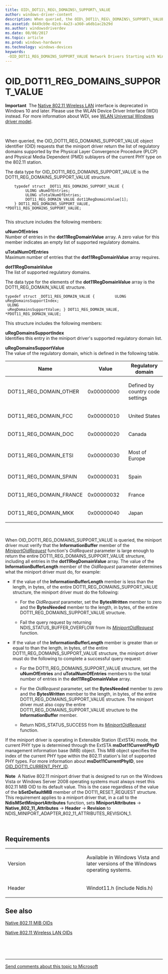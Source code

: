 ```yaml
---
title: OID\_DOT11\_REG\_DOMAINS\_SUPPORT\_VALUE
author: windows-driver-content
description: When queried, the OID\_DOT11\_REG\_DOMAINS\_SUPPORT\_VALUE object identifier (OID) requests that the miniport driver return the list of regulatory domains supported by the Physical Layer Convergence Procedure (PLCP) and Physical Media Dependent (PMD) sublayers of the current PHY type on the 802.11 station.
ms.assetid: 0449cb9e-02cb-4a23-a360-a6db1ac2b29d
ms.author: windowsdriverdev
ms.date: 08/08/2017
ms.topic: article
ms.prod: windows-hardware
ms.technology: windows-devices
keywords: 
 -OID_DOT11_REG_DOMAINS_SUPPORT_VALUE Network Drivers Starting with Windows Vista
---
```


# OID\_DOT11\_REG\_DOMAINS\_SUPPORT\_VALUE


**Important**  The [Native 802.11 Wireless LAN](https://msdn.microsoft.com/library/windows/hardware/ff560690) interface is deprecated in Windows 10 and later. Please use the WLAN Device Driver Interface (WDI) instead. For more information about WDI, see [WLAN Universal Windows driver model](https://msdn.microsoft.com/library/windows/hardware/dn897672).

 

When queried, the OID\_DOT11\_REG\_DOMAINS\_SUPPORT\_VALUE object identifier (OID) requests that the miniport driver return the list of regulatory domains supported by the Physical Layer Convergence Procedure (PLCP) and Physical Media Dependent (PMD) sublayers of the current PHY type on the 802.11 station.

The data type for OID\_DOT11\_REG\_DOMAINS\_SUPPORT\_VALUE is the DOT11\_REG\_DOMAINS\_SUPPORT\_VALUE structure.

```ManagedCPlusPlus
    typedef struct _DOT11_REG_DOMAINS_SUPPORT_VALUE {
         ULONG uNumOfEntries;
         ULONG uTotalNumOfEntries;
         DOT11_REG_DOMAIN_VALUE dot11RegDomainValue[1];
    } DOT11_REG_DOMAINS_SUPPORT_VALUE,   *PDOT11_REG_DOMAINS_SUPPORT_VALUE;
  
```

This structure includes the following members:

<a href="" id="unumofentries"></a>**uNumOfEntries**  
Number of entries in the **dot11RegDomainValue** array. A zero value for this member indicates an empty list of supported regulatory domains.

<a href="" id="utotalnumofentries"></a>**uTotalNumOfEntries**  
Maximum number of entries that the **dot11RegDomainValue** array requires.

<a href="" id="dot11regdomainvalue"></a>**dot11RegDomainValue**  
The list of supported regulatory domains.

The data type for the elements of the **dot11RegDomainValue** array is the DOT11\_REG\_DOMAIN\_VALUE structure.

``` syntax
typedef struct _DOT11_REG_DOMAIN_VALUE {         ULONG uRegDomainsSupportIndex;
 ULONG
 uRegDomainsSupportValue; } DOT11_REG_DOMAIN_VALUE, *PDOT11_REG_DOMAIN_VALUE;
```

This structure includes the following members:

<a href="" id="uregdomainssupportindex"></a>**uRegDomainsSupportIndex**  
Identifies this entry in the miniport driver's supported regulatory domain list.

<a href="" id="uregdomainssupportvalue"></a>**uRegDomainsSupportValue**  
The value of the regulatory domain, which is defined in the following table.

<table>
<colgroup>
<col width="33%" />
<col width="33%" />
<col width="33%" />
</colgroup>
<thead>
<tr class="header">
<th>Name</th>
<th>Value</th>
<th>Regulatory domain</th>
</tr>
</thead>
<tbody>
<tr class="odd">
<td><p>DOT11_REG_DOMAIN_OTHER</p></td>
<td><p>0x00000000</p></td>
<td><p>Defined by country code settings</p></td>
</tr>
<tr class="even">
<td><p>DOT11_REG_DOMAIN_FCC</p></td>
<td><p>0x00000010</p></td>
<td><p>United States</p></td>
</tr>
<tr class="odd">
<td><p>DOT11_REG_DOMAIN_DOC</p></td>
<td><p>0x00000020</p></td>
<td><p>Canada</p></td>
</tr>
<tr class="even">
<td><p>DOT11_REG_DOMAIN_ETSI</p></td>
<td><p>0x00000030</p></td>
<td><p>Most of Europe</p></td>
</tr>
<tr class="odd">
<td><p>DOT11_REG_DOMAIN_SPAIN</p></td>
<td><p>0x00000031</p></td>
<td><p>Spain</p></td>
</tr>
<tr class="even">
<td><p>DOT11_REG_DOMAIN_FRANCE</p></td>
<td><p>0x00000032</p></td>
<td><p>France</p></td>
</tr>
<tr class="odd">
<td><p>DOT11_REG_DOMAIN_MKK</p></td>
<td><p>0x00000040</p></td>
<td><p>Japan</p></td>
</tr>
</tbody>
</table>

 

When OID\_DOT11\_REG\_DOMAINS\_SUPPORT\_VALUE is queried, the miniport driver must verify that the **InformationBuffer** member of the [*MiniportOidRequest*](https://msdn.microsoft.com/library/windows/hardware/ff559416) function's *OidRequest* parameter is large enough to return the entire DOT11\_REG\_DOMAINS\_SUPPORT\_VALUE structure, including all entries in the **dot11RegDomainValue** array. The value of the **InformationBufferLength** member of the *OidRequest* parameter determines what the miniport driver must do, for example:

-   If the value of the **InformationBufferLength** member is less than the length, in bytes, of the entire DOT11\_REG\_DOMAINS\_SUPPORT\_VALUE structure, the miniport driver must do the following:

    -   For the *OidRequest* parameter, set the **BytesWritten** member to zero and the **BytesNeeded** member to the length, in bytes, of the entire DOT11\_REG\_DOMAINS\_SUPPORT\_VALUE structure.

    -   Fail the query request by returning NDIS\_STATUS\_BUFFER\_OVERFLOW from its [*MiniportOidRequest*](https://msdn.microsoft.com/library/windows/hardware/ff559416) function.

-   If the value of the **InformationBufferLength** member is greater than or equal to than the length, in bytes, of the entire DOT11\_REG\_DOMAINS\_SUPPORT\_VALUE structure, the miniport driver must do the following to complete a successful query request:

    -   For the DOT11\_REG\_DOMAINS\_SUPPORT\_VALUE structure, set the **uNumOfEntries** and **uTotalNumOfEntries** members to the total number of entries in the **dot11RegDomainValue** array.

    -   For the *OidRequest* parameter, set the **BytesNeeded** member to zero and the **BytesWritten** member to the length, in bytes, of the entire DOT11\_REG\_DOMAINS\_SUPPORT\_VALUE structure. The miniport driver must also copy the entire DOT11\_REG\_DOMAINS\_SUPPORT\_VALUE structure to the **InformationBuffer** member.

    -   Return NDIS\_STATUS\_SUCCESS from its [*MiniportOidRequest*](https://msdn.microsoft.com/library/windows/hardware/ff559416) function.

If the miniport driver is operating in Extensible Station (ExtSTA) mode, the current PHY type is determined through the ExtSTA **msDot11CurrentPhyID** management information base (MIB) object. This MIB object specifies the index of the current PHY type within the 802.11 station's list of supported PHY types. For more information about **msDot11CurrentPhyID**, see [OID\_DOT11\_CURRENT\_PHY\_ID](oid-dot11-current-phy-id.md).

**Note**  A Native 802.11 miniport driver that is designed to run on the Windows Vista or Windows Server 2008 operating systems must always reset this 802.11 MIB OID to its default value. This is the case regardless of the value of the **bSetDefaultMIB** member of the DOT11\_RESET\_REQUEST structure. This requirement applies to a miniport driver that, in a call to the **NdisMSetMiniportAttributes** function, sets **MiniportAttributes** -&gt; **Native\_802\_11\_Attributes** -&gt; **Header** -&gt; **Revision** to NDIS\_MINIPORT\_ADAPTER\_802\_11\_ATTRIBUTES\_REVISION\_1.

 

Requirements
------------

<table>
<colgroup>
<col width="50%" />
<col width="50%" />
</colgroup>
<tbody>
<tr class="odd">
<td><p>Version</p></td>
<td><p>Available in Windows Vista and later versions of the Windows operating systems.</p></td>
</tr>
<tr class="even">
<td><p>Header</p></td>
<td>Windot11.h (include Ndis.h)</td>
</tr>
</tbody>
</table>

## See also


[Native 802.11 MIB OIDs](https://msdn.microsoft.com/library/windows/hardware/ff560645)

[Native 802.11 Wireless LAN OIDs](https://msdn.microsoft.com/library/windows/hardware/ff560691)

 

 


--------------------
[Send comments about this topic to Microsoft](mailto:wsddocfb@microsoft.com?subject=Documentation%20feedback%20%5Bnetvista\netvista%5D:%20OID_DOT11_REG_DOMAINS_SUPPORT_VALUE%20%20RELEASE:%20%288/8/2017%29&body=%0A%0APRIVACY%20STATEMENT%0A%0AWe%20use%20your%20feedback%20to%20improve%20the%20documentation.%20We%20don't%20use%20your%20email%20address%20for%20any%20other%20purpose,%20and%20we'll%20remove%20your%20email%20address%20from%20our%20system%20after%20the%20issue%20that%20you're%20reporting%20is%20fixed.%20While%20we're%20working%20to%20fix%20this%20issue,%20we%20might%20send%20you%20an%20email%20message%20to%20ask%20for%20more%20info.%20Later,%20we%20might%20also%20send%20you%20an%20email%20message%20to%20let%20you%20know%20that%20we've%20addressed%20your%20feedback.%0A%0AFor%20more%20info%20about%20Microsoft's%20privacy%20policy,%20see%20http://privacy.microsoft.com/default.aspx. "Send comments about this topic to Microsoft")


